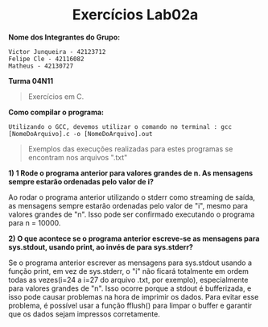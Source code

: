 <h1 align="center"> Exercícios Lab02a</h1>

**Nome dos Integrantes do Grupo:**
```
Victor Junqueira - 42123712
Felipe Cle - 42116082
Matheus - 42130727

```
**Turma 04N11**

> Exercícios em C.


**Como compilar o programa:**

```
Utilizando o GCC, devemos utilizar o comando no terminal : gcc [NomeDoArquivo].c -o [NomeDoArquivo].out

```

>Exemplos das execuções realizadas para estes programas se encontram nos arquivos ".txt"

**1) 1 Rode o programa anterior para valores grandes de n. As mensagens sempre estarão ordenadas pelo valor de i?**


Ao rodar o programa anterior utilizando o stderr como streaming de saída, as mensagens sempre estarão ordenadas pelo valor de "i", mesmo para valores grandes de "n". Isso pode ser confirmado executando o programa para n = 10000.


**2) O que acontece se o programa anterior escreve-se as mensagens
para sys.stdout, usando print, ao invés de para sys.stderr?**


Se o programa anterior escrever as mensagens para sys.stdout usando a função print, em vez de sys.stderr, o "i" não ficará totalmente em ordem todas as vezes(i=24 a i=27 do arquivo .txt, por exemplo), especialmente para valores grandes de "n". Isso ocorre porque a stdout é bufferizada, e isso pode causar problemas na hora de imprimir os dados. 
Para evitar esse problema, é possível usar a função fflush() para limpar o buffer e garantir que os dados sejam impressos corretamente.

